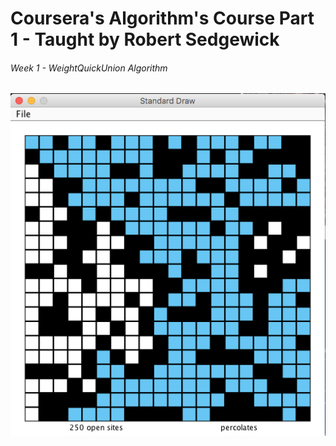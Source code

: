 # Coursera's Algorithm's Course Part 1 - Taught by Robert Sedgewick
###### Week 1 - WeightQuickUnion Algorithm

![alt tag](https://github.com/EricHodgins/Coursera_Algorithms_Part1/blob/master/pictures/perclation_screenshot.png)
